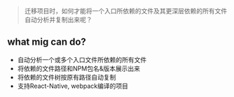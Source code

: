 > 迁移项目时，如何才能将一个入口所依赖的文件及其更深层依赖的所有文件自动分析并复制出来呢？
## what mig can do?
* 自动分析一个或多个入口文件所依赖的所有文件
* 将依赖的文件路径和NPM包名&版本展示出来
* 将依赖的文件树按原有路径自动复制
* 支持React-Native, webpack编译的项目
